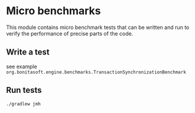 Micro benchmarks
================


This module contains micro benchmark tests that can be written and run to verify the performance of precise parts of the code.


## Write a test

see example `org.bonitasoft.engine.benchmarks.TransactionSynchronizationBenchmark`

## Run tests

```
./gradlew jmh
```
